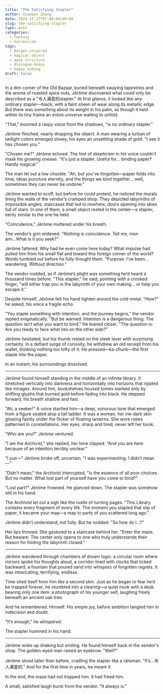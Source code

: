 ```yaml
---
title: "The Satisfying Stapler"
author: Xiaowen Zhang
date: 2024-12-17T07:00:00+08:00
slug: the-satisfying-stapler
type: post
categories:
  - Fantasy
  - Surrealism
tags:
  - Borges-inspired
  - magical object
  - maze structure
  - dialogue-heavy
  - happy ending
draft: false
---
```


In a dim corner of the Old Bazaar, buried beneath swaying tapestries and the aroma of roasted spice nuts, Jérôme discovered what could only be described as a "令人满意的stapler." At first glance, it looked like any ordinary stapler—black, with a faint sheen of wear along its metallic edge. But there was something about its weight in his palm, as though it held within its tiny frame an entire universe waiting to unfold.

"That," boomed a raspy voice from the shadows, "is no ordinary stapler." 

Jérôme flinched, nearly dropping the object. A man wearing a turban of twilight colors emerged slowly, his eyes an unsettling shade of gold. "I see it has chosen you."

"Chosen me?" Jérôme echoed. The hint of skepticism in his voice couldn’t mask his growing unease. "It's just a stapler. Useful for... binding paper? Hardly magical."

The man let out a low chuckle. "Ah, but you’ve forgotten—paper folds into time, ideas puncture eternity, and the things we bind together… well, sometimes they can never be undone."

Jérôme wanted to scoff, but before he could protest, he noticed the murals lining the walls of the vendor’s cramped shop. They depicted labyrinths of impossible angles, staircases that led to nowhere, doors opening into skies full of stars. In one of them, a small object rested in the center—a stapler, eerily similar to the one he held.

"Coincidence," Jérôme muttered under his breath.

The vendor’s grin widened. "Nothing is coincidence. Tell me, mon ami...What is it you seek?"

Jérôme faltered. Why had he even come here today? What impulse had pulled him from his small flat and toward this foreign corner of the world? Words tumbled out before he fully thought them. "Purpose. I’ve been… wandering. Without direction."

The vendor nodded, as if Jérôme’s plight was something he’d heard a thousand times before. "This stapler," he said, pointing with a crooked finger, "will either trap you in the labyrinth of your own making… or help you escape it."

Despite himself, Jérôme felt his hand tighten around the cold metal. "How?" he asked, his voice a fragile echo.

"You staple something with intention, and the journey begins," the vendor replied enigmatically. "But be warned: Intention is a dangerous thing. The question isn’t what you want to bind." He leaned closer. "The question is: Are you ready to face what lies on the other side?"

Jérôme hesitated, but his thumb rested on the sleek lever with surprising certainty. In a defiant surge of curiosity, he withdrew an old receipt from his wallet, thinking nothing too lofty of it. He pressed—ka-chunk—the first staple into the paper.

In an instant, his surroundings dissolved.

---

Jérôme found himself standing in the middle of an infinite library. It stretched vertically into darkness and horizontally into horizons that rippled like mirages. Around him, bookshelves housed tomes marked only by shifting glyphs that burned gold before fading into black. He stepped forward, his breath shallow and fast.

"Ah, a seeker!" A voice startled him—a deep, sonorous tone that emerged from a figure seated atop a tall ladder. It was a woman, her ink-dark skin glowing faintly under the flicker of floating lanterns. She wore robes patterned in constellations. Her eyes, sharp and tired, never left her book.

"Who are you?" Jérôme ventured.

"I am the Archivist," she replied, her tone clipped. "And you are here because of an intention terribly unclear."

"I just—" Jérôme broke off, uncertain. "I was experimenting. I didn’t mean—"

"Didn’t mean," the Archivist interrupted, "is the essence of all poor choices. But no matter. What lost part of yourself have you come to bind?"

"Lost part?" Jérôme frowned. He glanced down. The stapler was somehow still in his hand.

The Archivist let out a sigh like the rustle of turning pages. "This Library contains every fragment of every life. The moment you stapled that slip of paper, it became your map—a map to parts of you scattered long ago."

Jérôme didn’t understand, not fully. But he nodded. "So how do I...?"

Her lips thinned. She gestured to a staircase behind her. "Enter the maze. But beware: The center only opens to one who truly understands their reason for folding the labyrinth closed."

---

Jérôme wandered through chambers of dream logic: a circular room where mirrors spoke his thoughts aloud, a corridor lined with clocks that ticked backward, a fountain that poured sand into whispers of forgotten regrets. It was intoxicating, terrifying, endless.

Time shed itself from him like a second skin. Just as he began to fear he’d be trapped forever, he stumbled into a clearing—a quiet nook with a desk bearing only one item: a photograph of his younger self, laughing freely beneath an ancient oak tree.

And he remembered. Himself. His simple joy, before ambition tangled him in indecision and doubt.

"It’s enough," he whispered.

The stapler hummed in his hand.

---

Jérôme woke up shaking but smiling. He found himself back in the vendor's shop. The golden-eyed man raised an eyebrow. "Well?"

Jérôme stood taller than before, cradling the stapler like a talisman. "It’s...令人满意的." And for the first time in years, he meant it.

In the end, the maze had not trapped him. It had freed him.

A small, satisfied laugh burst from the vendor. "It always is." 